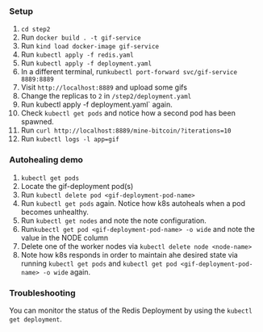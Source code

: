 ### Setup
1. `cd step2`
2. Run `docker build . -t gif-service`
3. Run `kind load docker-image gif-service`
4. Run `kubectl apply -f redis.yaml`
5. Run `kubectl apply -f deployment.yaml`
6. In a different terminal, run`kubectl port-forward svc/gif-service 8889:8889`
7. Visit `http://localhost:8889` and upload some gifs
8. Change the replicas to `2` in `/step2/deployment.yaml`
9. Run kubectl apply -f deployment.yaml` again.
10. Check `kubectl get pods` and notice how a second pod has been spawned.
11. Run `curl http://localhost:8889/mine-bitcoin/?iterations=10`
12. Run `kubectl logs -l app=gif`


### Autohealing demo

1. `kubectl get pods`
2. Locate the gif-deployment pod(s)
3. Run `kubectl delete pod <gif-deployment-pod-name>`
4. Run `kubectl get pods` again. Notice how k8s autoheals when a pod becomes unhealthy.
5. Run `kubectl get nodes` and note the note configuration.
6. Run`kubectl get pod <gif-deployment-pod-name> -o wide` and note the value in the NODE column
7. Delete one of the worker nodes via `kubectl delete node <node-name>`
8. Note how k8s responds in order to maintain ahe desired state via running `kubectl get pods` and `kubectl get pod <gif-deployment-pod-name> -o wide` again.


### Troubleshooting

You can monitor the status of the Redis Deployment by using the `kubectl get deployment`.